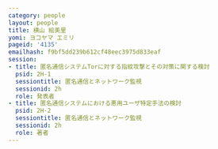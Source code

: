 ```yaml
---
category: people
layout: people
title: 横山 絵美里
yomi: ヨコヤマ エミリ
pageid: '4135'
emailhash: f9bf5dd239b612cf48eec3975d833eaf
session:
- title: 匿名通信システムTorに対する指紋攻撃とその対策に関する検討
  psid: 2H-1
  sessiontitle: 匿名通信とネットワーク監視
  sessionid: 2h
  role: 発表者
- title: 匿名通信システムにおける悪用ユーザ特定手法の検討
  psid: 2H-2
  sessiontitle: 匿名通信とネットワーク監視
  sessionid: 2h
  role: 著者
---
```

